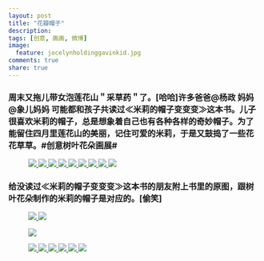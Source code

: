 ```yaml
---
layout: post
title: "花瓣帽子"
description: 
tags: [创意, 画画, 微博]
image:
  feature: jocelynholdinggavinkid.jpg
comments: true
share: true
---
```


### 周末又拖儿带女泡莲花山＂采草药＂了。[哈哈]许多爸爸@杨政 妈妈@象儿妈妈 可能都和孩子共读过≪米莉的帽子变变变≫这本书。儿子很喜欢米莉的帽子，总是想象着自己也有各种各样的奇妙帽子。为了能留住四月里莲花山的美丽，记住可爱的米莉，于是又鼓捣了一些花花草草。#创意树叶花朵画展# ###


<figure class="third">
  <a  href="{{ site.url }}/images/2014-04-20a.jpg">
  <img src="{{ site.url }}/images/2014-04-20a.jpg">
  </a>
  <a  href="{{ site.url }}/images/2014-04-20b.jpg">
  <img src="{{ site.url }}/images/2014-04-20b.jpg">
  </a>
  <a  href="{{ site.url }}/images/2014-04-20c.jpg">
  <img src="{{ site.url }}/images/2014-04-20c.jpg">
  </a>
  <a  href="{{ site.url }}/images/2014-04-20d.jpg">
  <img src="{{ site.url }}/images/2014-04-20d.jpg">
  </a>
  <a  href="{{ site.url }}/images/2014-04-20e.jpg">
  <img src="{{ site.url }}/images/2014-04-20e.jpg">
  </a>
  <a  href="{{ site.url }}/images/2014-04-20f.jpg">
  <img src="{{ site.url }}/images/2014-04-20f.jpg">
  </a>
  <a  href="{{ site.url }}/images/2014-04-20g.jpg">
  <img src="{{ site.url }}/images/2014-04-20g.jpg">
  </a>
  <a  href="{{ site.url }}/images/2014-04-20h.jpg">
  <img src="{{ site.url }}/images/2014-04-20h.jpg">
  </a>
  <a  href="{{ site.url }}/images/2014-04-20i.jpg">
  <img src="{{ site.url }}/images/2014-04-20i.jpg">
  </a>
</figure>

### 给没读过≪米莉的帽子变变变≫这本书的朋友附上书里的原图，跟树叶花朵制作的米莉的帽子是对应的。[偷笑] ###

<figure class="half">
  <a  href="{{ site.url }}/images/2014-04-20j.jpg">
  <img src="{{ site.url }}/images/2014-04-20j.jpg">
  </a>
  <a  href="{{ site.url }}/images/2014-04-20k.jpg">
  <img src="{{ site.url }}/images/2014-04-20k.jpg">
  </a>
</figure>

<figure>
  <a  href="{{ site.url }}/images/2014-04-20l.jpg">
  <img src="{{ site.url }}/images/2014-04-20l.jpg">
  </a>
</figure>

<figure class="third">
  <a  href="{{ site.url }}/images/2014-04-20m.jpg">
  <img src="{{ site.url }}/images/2014-04-20m.jpg">
  </a>
  <a  href="{{ site.url }}/images/2014-04-20n.jpg">
  <img src="{{ site.url }}/images/2014-04-20n.jpg">
  </a>
  <a  href="{{ site.url }}/images/2014-04-20o.jpg">
  <img src="{{ site.url }}/images/2014-04-20o.jpg">
  </a>
  <a  href="{{ site.url }}/images/2014-04-20p.jpg">
  <img src="{{ site.url }}/images/2014-04-20p.jpg">
  </a>
  <a  href="{{ site.url }}/images/2014-04-20q.jpg">
  <img src="{{ site.url }}/images/2014-04-20q.jpg">
  </a>
  <a  href="{{ site.url }}/images/2014-04-20r.jpg">
  <img src="{{ site.url }}/images/2014-04-20r.jpg">
  </a>
</figure>
